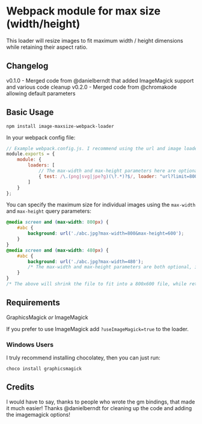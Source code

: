 Webpack module for max size (width/height)
========================================
This loader will resize images to fit maximum width / height dimensions while retaining their aspect ratio.

Changelog
---------
v0.1.0 - Merged code from @danielberndt that added ImageMagick support and various code cleanup
v0.2.0 - Merged code from @chromakode allowing default parameters

Basic Usage
-----------
```
npm install image-maxsize-webpack-loader
```

In your webpack config file:

```js
// Example webpack.config.js. I recommend using the url and image loaders.
module.exports = {
    module: {
        loaders: [
            // The max-width and max-height parameters here are optional. They set the default max dimensions for all images using this loader.
            { test: /\.(png|svg|jpe?g)(\?.*)?$/, loader: "url?limit=800!image!image-maxsize?max-width=800&max-height=600"}
        ]
    }
};
```

You can specify the maximum size for individual images using the `max-width` and `max-height` query parameters:

```css
@media screen and (max-width: 800px) {
    #abc {
        background: url('./abc.jpg?max-width=800&max-height=600');
    }
}
@media screen and (max-width: 480px) {
    #abc {
        background: url('./abc.jpg?max-width=480');
        /* The max-width and max-height parameters are both optional, if not provided the current height/width of the image will be used. */
    }
}
/* The above will shrink the file to fit into a 800x600 file, while retaining its aspect ratio. */
```

Requirements
------------
GraphicsMagick _or_ ImageMagick

If you prefer to use ImageMagick add `?useImageMagick=true` to the loader.

### Windows Users

I truly recommend installing chocolatey, then you can just run:

```
choco install graphicsmagick
```

Credits
-------
I would have to say, thanks to people who wrote the gm bindings, that made it much easier!
Thanks @danielberndt for cleaning up the code and adding the imagemagick options!
